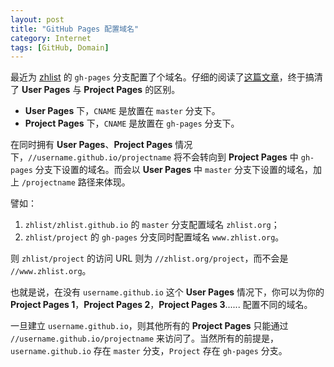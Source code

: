 ```yaml
---
layout: post
title: "GitHub Pages 配置域名"
category: Internet
tags: [GitHub, Domain]
---
```


最近为 [zhlist](http://github.com/zhlist/zhlist) 的 `gh-pages`  分支配置了个域名。仔细的阅读了[这篇文章](https://help.github.com/articles/setting-up-a-custom-domain-with-pages)，终于搞清了 **User Pages** 与 **Project Pages** 的区别。

- **User Pages** 下，`CNAME` 是放置在 `master` 分支下。
- **Project Pages** 下，`CNAME` 是放置在 `gh-pages` 分支下。

在同时拥有 **User Pages**、**Project Pages** 情况下，`//username.github.io/projectname` 将不会转向到 **Project Pages** 中 `gh-pages` 分支下设置的域名。而会以 **User Pages** 中 `master` 分支下设置的域名，加上 `/projectname` 路径来体现。

<!-- more -->

譬如：

1. `zhlist/zhlist.github.io` 的 `master` 分支配置域名 `zhlist.org`；
2. `zhlist/project` 的 `gh-pages` 分支同时配置域名 `www.zhlist.org`。

则 `zhlist/project` 的访问 URL 则为 `//zhlist.org/project`，而不会是 `//www.zhlist.org`。

也就是说，在没有 `username.github.io` 这个 **User Pages** 情况下，你可以为你的 **Project Pages 1**，**Project Pages 2**，**Project Pages 3**...... 配置不同的域名。

一旦建立 `username.github.io`，则其他所有的 **Project Pages** 只能通过 `//username.github.io/projectname` 来访问了。当然所有的前提是，`username.github.io` 存在 `master` 分支，`Project` 存在 `gh-pages` 分支。
